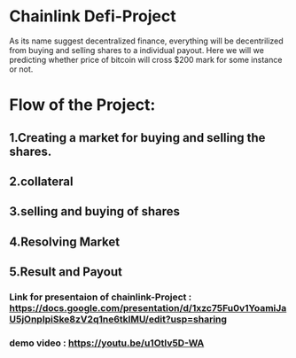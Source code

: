 # Chainlink Defi-Project

As its name suggest decentralized finance, everything will be decentrilized from buying and selling shares to a individual payout. Here we will we predicting whether price of bitcoin will cross $200 mark  for some instance or not.

# Flow of the Project:

## 1.Creating a market for buying and selling the shares.
## 2.collateral
## 3.selling and buying of shares
## 4.Resolving Market
## 5.Result and Payout



### Link for presentaion of chainlink-Project :  https://docs.google.com/presentation/d/1xzc75Fu0v1YoamiJaU5jOnpIpiSke8zV2q1ne6tklMU/edit?usp=sharing

### demo video                                : https://youtu.be/u1Otlv5D-WA
                                    
